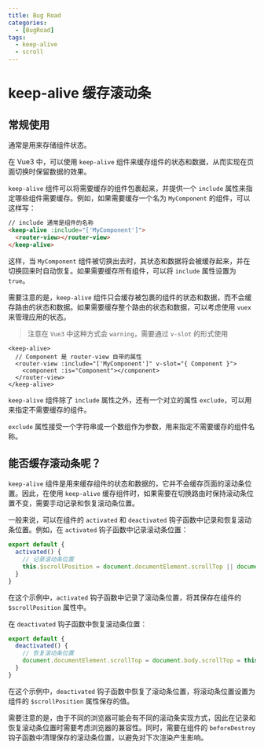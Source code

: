 ```yaml
---
title: Bug Road
categories:
  - [BugRoad]
tags: 
  - keep-alive
  - scroll
---
```


# keep-alive 缓存滚动条

## 常规使用

通常是用来存储组件状态。

在 Vue3 中，可以使用 `keep-alive` 组件来缓存组件的状态和数据，从而实现在页面切换时保留数据的效果。

`keep-alive` 组件可以将需要缓存的组件包裹起来，并提供一个 `include` 属性来指定哪些组件需要缓存。例如，如果需要缓存一个名为 `MyComponent` 的组件，可以这样写：

```html
// include 通常是组件的名称
<keep-alive :include="['MyComponent']">
  <router-view></router-view>
</keep-alive>
```

这样，当 `MyComponent` 组件被切换出去时，其状态和数据将会被缓存起来，并在切换回来时自动恢复。如果需要缓存所有组件，可以将 `include` 属性设置为 `true`。

需要注意的是，`keep-alive` 组件只会缓存被包裹的组件的状态和数据，而不会缓存路由的状态和数据。如果需要缓存整个路由的状态和数据，可以考虑使用 `vuex` 来管理应用的状态。

> 注意在 `Vue3` 中这种方式会 `warning`，需要通过 `v-slot` 的形式使用

```vue
<keep-alive>
  // Component 是 router-view 自带的属性
  <router-view :include="['MyComponent']" v-slot="{ Component }">
    <component :is="Component"></component>
  </router-view>
</keep-alive>
```

`keep-alive` 组件除了 `include` 属性之外，还有一个对立的属性 `exclude`，可以用来指定不需要缓存的组件。

`exclude` 属性接受一个字符串或一个数组作为参数，用来指定不需要缓存的组件名称。

## 能否缓存滚动条呢？

`keep-alive` 组件是用来缓存组件的状态和数据的，它并不会缓存页面的滚动条位置。因此，在使用 `keep-alive` 缓存组件时，如果需要在切换路由时保持滚动条位置不变，需要手动记录和恢复滚动条位置。

一般来说，可以在组件的 `activated` 和 `deactivated` 钩子函数中记录和恢复滚动条位置。例如，在 `activated` 钩子函数中记录滚动条位置：

```javascript
export default {
  activated() {
    // 记录滚动条位置
    this.$scrollPosition = document.documentElement.scrollTop || document.body.scrollTop;
  }
}
```

在这个示例中，`activated` 钩子函数中记录了滚动条位置，将其保存在组件的 `$scrollPosition` 属性中。

在 `deactivated` 钩子函数中恢复滚动条位置：

```javascript
export default {
  deactivated() {
    // 恢复滚动条位置
    document.documentElement.scrollTop = document.body.scrollTop = this.$scrollPosition || 0;
  }
}
```

在这个示例中，`deactivated` 钩子函数中恢复了滚动条位置，将滚动条位置设置为组件的 `$scrollPosition` 属性保存的值。

需要注意的是，由于不同的浏览器可能会有不同的滚动条实现方式，因此在记录和恢复滚动条位置时需要考虑浏览器的兼容性。同时，需要在组件的 `beforeDestroy` 钩子函数中清理保存的滚动条位置，以避免对下次渲染产生影响。
